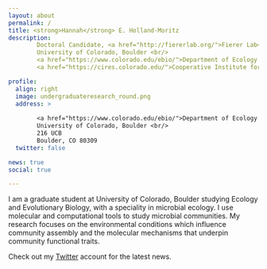 ```yaml
---
layout: about
permalink: /
title: <strong>Hannah</strong> E. Holland-Moritz
description:
        Doctoral Candidate, <a href="http://fiererlab.org/">Fierer Lab</a> <br/>
        University of Colorado, Boulder <br/>
        <a href="https://www.colorado.edu/ebio/">Department of Ecology and Evolutionary Biology</a> <br/>
        <a href="https://cires.colorado.edu/">Cooperative Institute for Environmental Sciences</a>

profile:
  align: right
  image: undergraduateresearch_round.png
  address: >
        
        <a href="https://www.colorado.edu/ebio/">Department of Ecology and Evolutionary Biology</a> <br/>
        University of Colorado, Boulder <br/>
        216 UCB
        Boulder, CO 80309
  twitter: false

news: true
social: true

---
```


I am a graduate student at University of Colorado, Boulder studying Ecology and Evolutionary Biology, with a speciality in microbial ecology. I use molecular and computational tools to study microbial communities. My research focuses on the environmental conditions which influence community assembly and the molecular mechanisms that underpin community functional traits. 

Check out my [Twitter](https://twitter.com/hhollandmoritz?lang=en) account for the latest news. 
